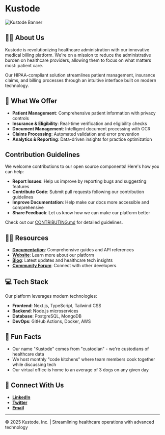 # Kustode

![Kustode Banner](https://placehold.co/1200x300/e6f7ff/0066cc?text=Kustode+Healthcare+Solutions)

## 🙋‍♀️ About Us

Kustode is revolutionizing healthcare administration with our innovative medical billing platform. We're on a mission to reduce the administrative burden on healthcare providers, allowing them to focus on what matters most: patient care.

Our HIPAA-compliant solution streamlines patient management, insurance claims, and billing processes through an intuitive interface built on modern technology.

## 🚀 What We Offer

- **Patient Management**: Comprehensive patient information with privacy controls
- **Insurance & Eligibility**: Real-time verification and eligibility checks
- **Document Management**: Intelligent document processing with OCR
- **Claims Processing**: Automated validation and error prevention
- **Analytics & Reporting**: Data-driven insights for practice optimization

##  Contribution Guidelines

We welcome contributions to our open source components! Here's how you can help:

- **Report Issues**: Help us improve by reporting bugs and suggesting features
- **Contribute Code**: Submit pull requests following our contribution guidelines
- **Improve Documentation**: Help make our docs more accessible and comprehensive
- **Share Feedback**: Let us know how we can make our platform better

Check out our [CONTRIBUTING.md](./CONTRIBUTING.md) for detailed guidelines.

## 👩‍💻 Resources

- **[Documentation](./docs/)**: Comprehensive guides and API references
- **[Website](https://kustode.com)**: Learn more about our platform
- **[Blog](https://kustode.com/blog)**: Latest updates and healthcare tech insights
- **[Community Forum](https://community.kustode.com)**: Connect with other developers

## 💻 Tech Stack

Our platform leverages modern technologies:

- **Frontend**: Next.js, TypeScript, Tailwind CSS
- **Backend**: Node.js microservices
- **Database**: PostgreSQL, MongoDB
- **DevOps**: GitHub Actions, Docker, AWS

## 🍿 Fun Facts

- Our name "Kustode" comes from "custodian" - we're custodians of healthcare data
- We host monthly "code kitchens" where team members cook together while discussing tech
- Our virtual office is home to an average of 3 dogs on any given day
  

## 🤝 Connect With Us

- **[LinkedIn](https://linkedin.com/company/kustode)**
- **[Twitter](https://twitter.com/kustode)**
- **[Email](mailto:info@kustode.com)**

---

© 2025 Kustode, Inc. | Streamlining healthcare operations with advanced technology 
